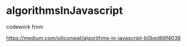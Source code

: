 # algorithmsInJavascript

codework from 

https://medium.com/siliconwat/algorithms-in-javascript-b0bed68f4038
